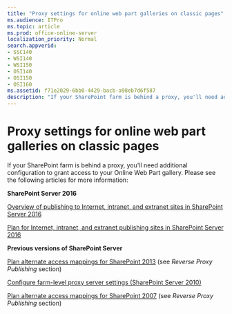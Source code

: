 ```yaml
---
title: "Proxy settings for online web part galleries on classic pages"
ms.audience: ITPro
ms.topic: article
ms.prod: office-online-server
localization_priority: Normal
search.appverid:
- SSC140
- WSI140
- WSI150
- OSI140
- OSI150
- OSI160
ms.assetid: f71e2029-6bb0-4429-bacb-a98eb7d6f587
description: "If your SharePoint farm is behind a proxy, you'll need additional configuration to grant access to your Online Web Part gallery. Please see the following articles for more information:"
---
```


# Proxy settings for online web part galleries on classic pages

If your SharePoint farm is behind a proxy, you'll need additional configuration to grant access to your Online Web Part gallery. Please see the following articles for more information:
  
 **SharePoint Server 2016**
  
[Overview of publishing to Internet, intranet, and extranet sites in SharePoint Server 2016](https://go.microsoft.com/fwlink/p/?linkid=828931)
  
[Plan for Internet, intranet, and extranet publishing sites in SharePoint Server 2016](https://go.microsoft.com/fwlink/p/?linkid=303699)
  
 **Previous versions of SharePoint Server**
  
[Plan alternate access mappings for SharePoint 2013](https://go.microsoft.com/fwlink/p/?linkid=114854) (see  *Reverse Proxy Publishing*  section) 
  
[Configure farm-level proxy server settings (SharePoint Server 2010)](https://go.microsoft.com/fwlink/p/?linkid=828932)
  
[Plan alternate access mappings for SharePoint 2007](https://go.microsoft.com/fwlink/p/?linkid=122489) (see  *Reverse Proxy Publishing*  section) 
  

